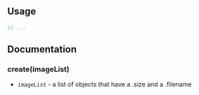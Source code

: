 
## Usage

```js
// ...
```

## Documentation

### create(imageList)

 * `imageList` - a list of objects that have a .size and a .filename
